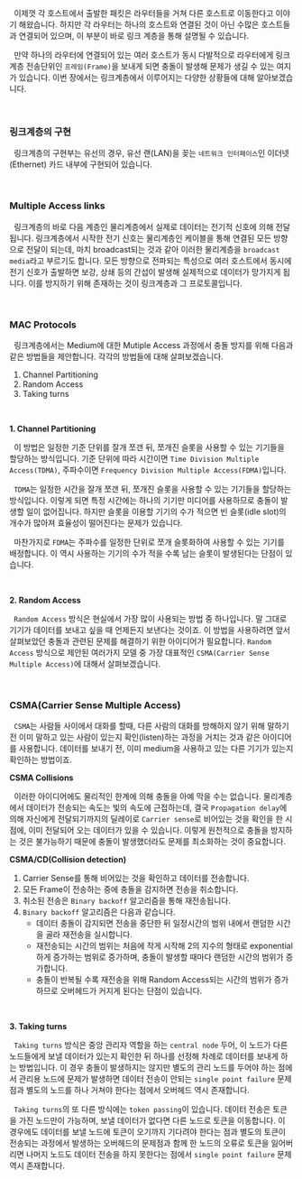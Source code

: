 &nbsp;&nbsp;이제껏 각 호스트에서 출발한 패킷은 라우터들을 거쳐 다른 호스트로 이동한다고 이야기 해왔습니다. 하지만 각 라우터는 하나의 호스트와 연결된 것이 아닌 수많은 호스트들과 연결되어 있으며, 이 부분이 바로 링크 계층을 통해 설명될 수 있습니다.

&nbsp;&nbsp;만약 하나의 라우터에 연결되어 있는 여러 호스트가 동시 다발적으로 라우터에게 링크계층 전송단위인 `프레임(Frame)`을 보내게 되면 충돌이 발생해 문제가 생길 수 있는 여지가 있습니다. 이번 장에서는 링크계층에서 이루어지는 다양한 상황들에 대해 알아보겠습니다.

<br>

### 링크계층의 구현

&nbsp;&nbsp;링크계층의 구현부는 유선의 경우, 유선 랜(LAN)을 꽂는 `네트워크 인터페이스`인 이더넷(Ethernet) 카드 내부에 구현되어 있습니다.

<br>

### Multiple Access links

&nbsp;&nbsp;링크계층의 바로 다음 계층인 물리계층에서 실제로 데이터는 전기적 신호에 의해 전달됩니다. 링크계층에서 시작한 전기 신호는 물리계층인 케이블을 통해 연결된 모든 방향으로 전달이 되는데, 마치 broadcast되는 것과 같아 이러한 물리계층을 `broadcast media`라고 부르기도 합니다. 모든 방향으로 전파되는 특성으로 여러 호스트에서 동시에 전기 신호가 출발하면 보강, 상쇄 등의 간섭이 발생해 실제적으로 데이터가 망가지게 됩니다. 이를 방지하기 위해 존재하는 것이 링크계층과 그 프로토콜입니다.

<br>

### MAC Protocols

&nbsp;&nbsp;링크계층에서는 Medium에 대한 Mutiple Access 과정에서 충돌 방지를 위해 다음과 같은 방법들을 제안합니다. 각각의 방법들에 대해 살펴보겠습니다.

1. Channel Partitioning
2. Random Access
3. Taking turns

<br>

**1. Channel Partitioning**

&nbsp;&nbsp;이 방법은 일정한 기준 단위를 잘개 쪼갠 뒤, 쪼개진 슬롯을 사용할 수 있는 기기들을 할당하는 방식입니다. 기준 단위에 따라 시간이면 `Time Division Multiple Access(TDMA)`, 주파수이면 `Frequency Division Multiple Access(FDMA)`입니다.

&nbsp;&nbsp;`TDMA`는 일정한 시간을 잘개 쪼갠 뒤, 쪼개진 슬롯을 사용할 수 있는 기기들을 할당하는 방식입니다. 이렇게 되면 특정 시간에는 하나의 기기만 미디어를 사용하므로 충돌이 발생할 일이 없어집니다. 하지만 슬롯을 이용할 기기의 수가 적으면 빈 슬롯(idle slot)의 개수가 많아져 효율성이 떨어진다는 문제가 있습니다.

&nbsp;&nbsp;마찬가지로 `FDMA`는 주파수를 일정한 단위로 쪼개 슬롯화하여 사용할 수 있는 기기를 배정합니다. 이 역시 사용하는 기기의 수가 적을 수록 남는 슬롯이 발생된다는 단점이 있습니다.

<br>

**2. Random Access**

&nbsp;&nbsp;`Random Access` 방식은 현실에서 가장 많이 사용되는 방법 중 하나입니다. 말 그대로 기기가 데이터를 보내고 싶을 때 언제든지 보낸다는 것이죠. 이 방법을 사용하려면 앞서 살펴보았던 충돌과 관련된 문제를 해결하기 위한 아이디어가 필요합니다. `Random Access` 방식으로 제안된 여러가지 모델 중 가장 대표적인 `CSMA(Carrier Sense Multiple Access)`에 대해서 살펴보겠습니다.

<br>

### CSMA(Carrier Sense Multiple Access)

&nbsp;&nbsp;`CSMA`는 사람들 사이에서 대화를 할때, 다른 사람의 대화를 방해하지 않기 위해 말하기 전 이미 말하고 있는 사람이 있는지 확인(listen)하는 과정을 거치는 것과 같은 아이디어를 사용합니다. 데이터를 보내기 전, 이미 medium을 사용하고 있는 다른 기기가 있는지 확인하는 방법이죠.

**CSMA Collisions**

&nbsp;&nbsp;이러한 아이디어에도 물리적인 한계에 의해 충돌을 아예 막을 수는 없습니다. 물리계층에서 데이터가 전송되는 속도는 빛의 속도에 근접하는데, 결국 `Propagation delay`에 의해 자신에게 전달되기까지의 딜레이로 `Carrier sense`로 비어있는 것을 확인을 한 시점에, 이미 전달되어 오는 데이터가 있을 수 있습니다. 이렇게 원천적으로 충돌을 방지하는 것은 불가능하기 때문에 충돌이 발생했더라도 문제를 최소화하는 것이 중요합니다.

**CSMA/CD(Collision detection)**

1. Carrier Sense를 통해 비어있는 것을 확인하고 데이터를 전송합니다.
2. 모든 Frame이 전송하는 중에 충돌을 감지하면 전송을 취소합니다.
3. 취소된 전송은 `Binary backoff` 알고리즘을 통해 재전송됩니다.
4. `Binary backoff` 알고리즘은 다음과 같습니다.
    - 데이터 충돌이 감지되면 전송을 중단한 뒤 일정시간의 범위 내에서 랜덤한 시간을 골라 재전송을 실시합니다.
    - 재전송되는 시간의 범위는 처음에 작게 시작해 2의 지수의 형태로 exponential하게 증가하는 범위로 증가하며, 충돌이 발생할 때마다 랜덤한 시간의 범위가 증가합니다.
    - 충돌이 반복될 수록 재전송을 위해 Random Access되는 시간의 범위가 증가하므로 오버헤드가 커지게 된다는 단점이 있습니다.

<br>

**3. Taking turns**

&nbsp;&nbsp;`Taking turns` 방식은 중앙 관리자 역할을 하는 `central node` 두어, 이 노드가 다른 노드들에게 보낼 데이터가 있는지 확인한 뒤 하나를 선정해 차례로 데이터를 보내게 하는 방법입니다. 이 경우 충돌이 발생하지는 않지만 별도의 관리 노드를 두어야 하는 점에서 관리용 노드에 문제가 발생하면 데이터 전송이 안되는 `single point failure` 문제점과 별도의 노드를 하나 거쳐야 한다는 점에서 오버헤드 역시 존재합니다.

&nbsp;&nbsp;`Taking turns`의 또 다른 방식에는 `token passing`이 있습니다. 데이터 전송은 토큰을 가진 노드만이 가능하며, 보낼 데이터가 없다면 다른 노드로 토큰을 이동합니다. 이 경우에도 데이터를 보낼 노드에 토큰이 오기까지 기다려야 한다는 점과 별도의 토큰이 전송되는 과정에서 발생하는 오버헤드의 문제점과 함께 한 노드의 오류로 토큰을 잃어버리면 나머지 노드도 데이터 전송을 하지 못한다는 점에서 `single point failure` 문제 역시 존재합니다.